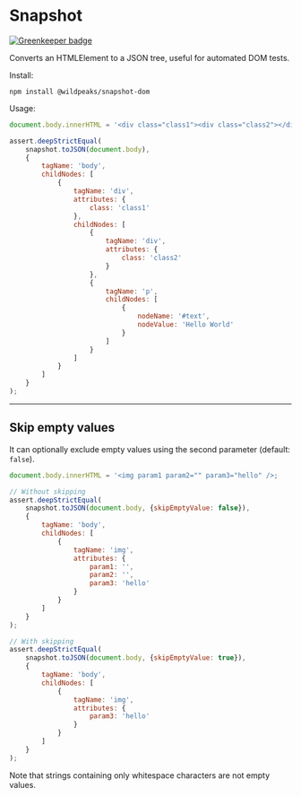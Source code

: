 # Snapshot

[![Greenkeeper badge](https://badges.greenkeeper.io/wildpeaks/package-snapshot-dom.svg)](https://greenkeeper.io/)

Converts an HTMLElement to a JSON tree, useful for automated DOM tests.

Install:

	npm install @wildpeaks/snapshot-dom

Usage:

````js
document.body.innerHTML = '<div class="class1"><div class="class2"></div><p>Hello World</p></div>';

assert.deepStrictEqual(
	snapshot.toJSON(document.body),
	{
		tagName: 'body',
		childNodes: [
			{
				tagName: 'div',
				attributes: {
					class: 'class1'
				},
				childNodes: [
					{
						tagName: 'div',
						attributes: {
							class: 'class2'
						}
					},
					{
						tagName: 'p',
						childNodes: [
							{
								nodeName: '#text',
								nodeValue: 'Hello World'
							}
						]
					}
				]
			}
		]
	}
);
````

---
## Skip empty values

It can optionally exclude empty values using the second parameter (default: `false`).


````js
document.body.innerHTML = '<img param1 param2="" param3="hello" />;

// Without skipping
assert.deepStrictEqual(
	snapshot.toJSON(document.body, {skipEmptyValue: false}),
	{
		tagName: 'body',
		childNodes: [
			{
				tagName: 'img',
				attributes: {
					param1: '',
					param2: '',
					param3: 'hello'
				}
			}
		]
	}
);

// With skipping
assert.deepStrictEqual(
	snapshot.toJSON(document.body, {skipEmptyValue: true}),
	{
		tagName: 'body',
		childNodes: [
			{
				tagName: 'img',
				attributes: {
					param3: 'hello'
				}
			}
		]
	}
);
````

Note that strings containing only whitespace characters are not empty values.

